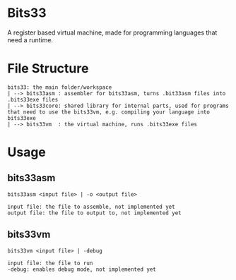 # Bits33
A register based virtual machine, made for programming languages that need a runtime.

# File Structure
```
bits33: the main folder/workspace
| --> bits33asm : assembler for bits33asm, turns .bit33asm files into .bits33exe files
| --> bits33core: shared library for internal parts, used for programs that need to use the bits33vm, e.g. compiling your language into bits33exe
| --> bits33vm  : the virtual machine, runs .bits33exe files
```

# Usage
## bits33asm
```
bits33asm <input file> | -o <output file>

input file: the file to assemble, not implemented yet
output file: the file to output to, not implemented yet
```

## bits33vm
```
bits33vm <input file> | -debug

input file: the file to run
-debug: enables debug mode, not implemented yet
```